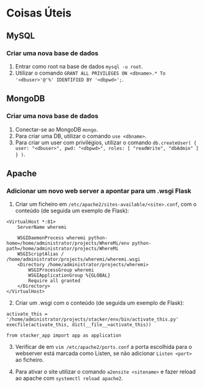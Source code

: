 # Coisas Úteis

## MySQL
### Criar uma nova base de dados
1. Entrar como root na base de dados `mysql -u root`.
2. Utilizar o comando `GRANT ALL PRIVILEGES ON <dbname>.* To '<dbuser>'@'%' IDENTIFIED BY '<dbpwd>';`.

## MongoDB
### Criar uma nova base de dados
1. Conectar-se ao MongoDB `mongo`.
2. Para criar uma DB, utilizar o comando `use <dbname>`.
3. Para criar um user com privilégios, utilizar o comando `db.createUser( { user: "<dbuser>", pwd: "<dbpwd>", roles: [ "readWrite", "dbAdmin" ] } )`.

## Apache
### Adicionar um novo web server a apontar para um .wsgi Flask

1. Criar um ficheiro em `/etc/apache2/sites-available/<site>.conf`, com o conteúdo (de seguida um exemplo de Flask):
```
<VirtualHost *:81>
    ServerName wheremi

    WSGIDaemonProcess wheremi python-home=/home/administrator/projects/WhereMi/env python-path=/home/administrator/projects/WhereMi
    WSGIScriptAlias / /home/administrator/projects/wheremi/wheremi.wsgi
    <Directory /home/administrator/projects/wheremi>
        WSGIProcessGroup wheremi
        WSGIApplicationGroup %{GLOBAL}
        Require all granted
    </Directory>
</VirtualHost>
```

2. Criar um .wsgi com o conteúdo (de seguida um exemplo de Flask):
```
activate_this = '/home/administrator/projects/stacker/env/bin/activate_this.py'
execfile(activate_this, dict(__file__=activate_this))

from stacker_app import app as application
```
3. Verificar de em `vim /etc/apache2/ports.conf` a porta escolhida para o webserver está marcada como Listen, se não adicionar `Listen <port>` ao ficheiro.

4. Para ativar o site utilizar o comando `a2ensite <sitename>` e fazer reload ao apache com `systemctl reload apache2`.
